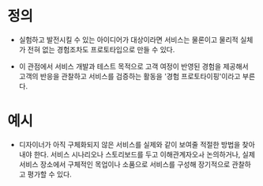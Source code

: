 

# 정의

- 실험하고 발전시킬 수 있는 아이디어가 대상이라면 서비스는 물론이고 물리적 실체가 전혀 없는 경험조차도 프로토타입으로 만들 수 있다. 


- 이 관점에서 서비스 개발과 테스트 목적으로 고객 여정이 반영된 경험을 제공해서 고객의 반응을 관찰하고 서비스를 검증하는 활동을 '경험 프로토타이핑'이라고 부른다. 


# 예시

- 디자이너가 아직 구체화되지 않은 서비스를 실제와 같이 보여줄 적절한 방법을 찾아내야 한다. 서비스 시나리오나 스토리보드를 두고 이해관계자오ㅘ 논의하거나, 실제 서비스 장소에서 구체적인 목업이나 소품으로 서비스를 구성해 장기적으로 관찰하고 평가할 수 있다. 


